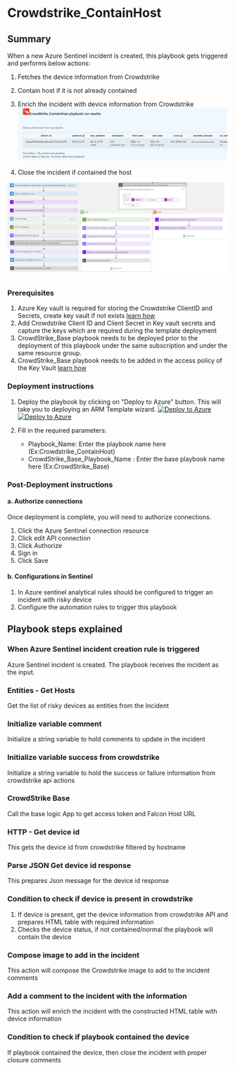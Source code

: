 # Crowdstrike_ContainHost
 ## Summary
 When a new Azure Sentinel incident is created, this playbook gets triggered and performs below actions:
 1. Fetches the device information from Crowdstrike
 2. Contain host if it is not already contained
 3. Enrich the incident with device information from Crowdstrike
    ![Comment example](./Incident_Comment.png)

 4. Close the incident if contained the host

![Crowdstrike_ContainHost](./ContainHost.png)
### Prerequisites 
1. Azure Key vault is required for storing the Crowdstrike ClientID and Secrets, create key vault if not exists [learn how](https://portal.azure.com/#create/Microsoft.Template/uri/https%3A%2F%2Fraw.githubusercontent.com%2FAzure%2Fazure-quickstart-templates%2Fmaster%2F201-key-vault-secret-create%2Fazuredeploy.json)
2. Add Crowdstrike Client ID and Client Secret in Key vault secrets and capture the keys which are required during the template deployment
3. CrowdStrike_Base playbook needs to be deployed prior to the deployment of this playbook under the same subscription and under the same resource group.
4. CrowdStrike_Base playbook needs to be added in the access policy of the Key Vault [learn how](https://docs.microsoft.com/en-us/azure/key-vault/general/assign-access-policy-portal)


### Deployment instructions 
1. Deploy the playbook by clicking on "Deploy to Azure" button. This will take you to deploying an ARM Template wizard.
   [![Deploy to Azure](https://aka.ms/deploytoazurebutton)](https://portal.azure.com/#create/Microsoft.Template/uri/https%3A%2F%2Fraw.githubusercontent.com%2FAzure%2FAzure-Sentinel%2Fmaster%2FPlaybooks%2FCrowdStrike%2FPlaybooks%2FCrowdStrike_ContainHost%2Fazuredeploy.json) [![Deploy to Azure](https://aka.ms/deploytoazuregovbutton)](https://portal.azure.us/#create/Microsoft.Template/uri/https%3A%2F%2Fraw.githubusercontent.com%2FAzure%2FAzure-Sentinel%2Fmaster%2FPlaybooks%2FCrowdStrike%2FPlaybooks%2FCrowdStrike_ContainHost%2Fazuredeploy.json)

3. Fill in the required parameters:
    * Playbook_Name: Enter the playbook name here (Ex:Crowdstrike_ContainHost)
    * CrowdStrike_Base_Playbook_Name : Enter the base playbook name here (Ex:CrowdStrike_Base)
  
### Post-Deployment instructions 
#### a. Authorize connections
Once deployment is complete, you will need to authorize connections.
1.	Click the Azure Sentinel connection resource
2.	Click edit API connection
3.	Click Authorize
4.	Sign in
5.	Click Save

#### b. Configurations in Sentinel
1. In Azure sentinel analytical rules should be configured to trigger an incident with risky device 
2. Configure the automation rules to trigger this playbook


## Playbook steps explained

### When Azure Sentinel incident creation rule is triggered
Azure Sentinel incident is created. The playbook receives the incident as the input.

### Entities - Get Hosts
Get the list of risky devices as entities from the Incident

### Initialize variable comment
Initialize a string variable to hold comments to update in the incident

### Initialize variable success from crowdstrike
Initialize a string variable to hold the success or failure information from crowdstrike api actions

### CrowdStrike Base
Call the base logic App to get access token and Falcon Host URL

### HTTP - Get device id
This gets the device id from crowdstrike filtered by hostname

### Parse JSON Get device id response
This prepares Json message for the device id response

 ### Condition to check if device is present in crowdstrike
1. If device is present, get the device information from crowdstrike API and prepares HTML table with required information
2. Checks the device status, if not contained/normal the playbook will contain the device

 ### Compose image to add in the incident
This action will compose the Crowdstrike image to add to the incident comments

### Add a comment to the incident with the information
This action will enrich the incident with the constructed HTML table with device information

### Condition to check if playbook contained the device
If playbook contained the device, then close the incident with proper closure comments

